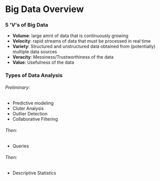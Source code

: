 # Big Data Overview

### 5 'V's of Big Data

* **Volume**: large amnt of data that is continuously growing
* **Velocity**: rapid streams of data that must be processed in real time
* **Variety**: Structured and unstructured data obtained from (potentially) multiple data sources
* **Veracity**: Messiness/Trustworthiness of the data
* **Value**: Usefulness of the data

### Types of Data Analysis

###### Preliminary:

* Predictive modeling
* Cluter Analysis
* Outlier Detection
* Collaborative Filtering

###### Then:

* Queries

###### Then:

* Descriptive Statistics
